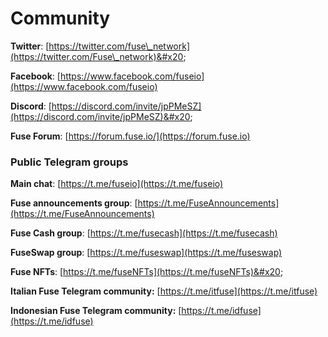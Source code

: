 # Community

**Twitter**: [https://twitter.com/fuse\_network](https://twitter.com/Fuse\_network)&#x20;

**Facebook**: [https://www.facebook.com/fuseio](https://www.facebook.com/fuseio)

**Discord**: [https://discord.com/invite/jpPMeSZ](https://discord.com/invite/jpPMeSZ)&#x20;

**Fuse Forum**: [https://forum.fuse.io/](https://forum.fuse.io)

### Public Telegram groups

**Main chat**: [https://t.me/fuseio](https://t.me/fuseio)

**Fuse announcements group**: [https://t.me/FuseAnnouncements](https://t.me/FuseAnnouncements)

**Fuse Cash group**: [https://t.me/fusecash](https://t.me/fusecash)

**FuseSwap group**: [https://t.me/fuseswap](https://t.me/fuseswap)

**Fuse NFTs**: [https://t.me/fuseNFTs](https://t.me/fuseNFTs)&#x20;

**Italian Fuse Telegram community:** [https://t.me/itfuse](https://t.me/itfuse)

**Indonesian Fuse Telegram community:** [https://t.me/idfuse](https://t.me/idfuse)

